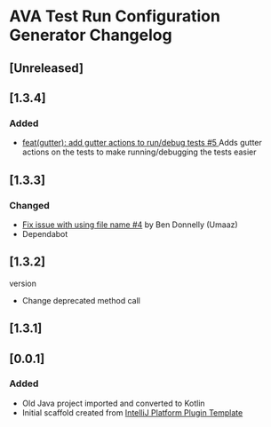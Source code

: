<!-- Keep a Changelog guide -> https://keepachangelog.com -->

# AVA Test Run Configuration Generator Changelog

## [Unreleased]

## [1.3.4]

### Added

- [ feat(gutter): add gutter actions to run/debug tests #5 ](https://github.com/eirikb/AvaJavaScriptTestRunnerRunConfigurationGenerator/pull/5)
  Adds gutter actions on the tests to make running/debugging the tests easier

## [1.3.3]

### Changed

- [Fix issue with using file name #4](https://github.com/eirikb/AvaJavaScriptTestRunnerRunConfigurationGenerator/pull/4)
  by Ben Donnelly (Umaaz)
- Dependabot

## [1.3.2]

version

- Change deprecated method call

## [1.3.1]

## [0.0.1]

### Added

- Old Java project imported and converted to Kotlin
- Initial scaffold created
  from [IntelliJ Platform Plugin Template](https://github.com/JetBrains/intellij-platform-plugin-template)
